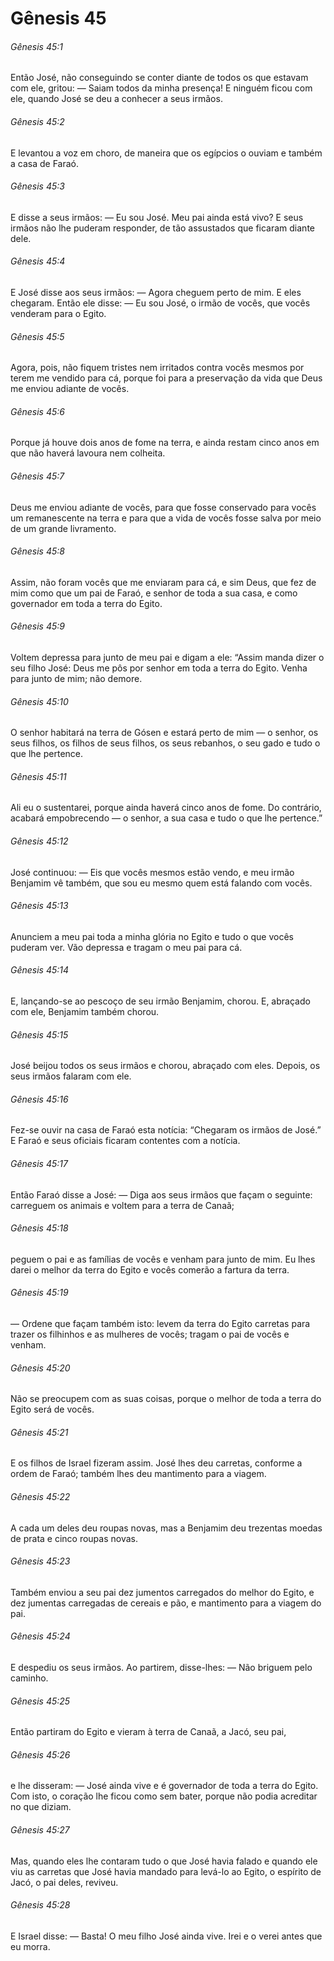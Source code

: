 # Gênesis 45

###### Gênesis 45:1

Então José, não conseguindo se conter diante de todos os que estavam com ele, gritou: — Saiam todos da minha presença! E ninguém ficou com ele, quando José se deu a conhecer a seus irmãos.

###### Gênesis 45:2

E levantou a voz em choro, de maneira que os egípcios o ouviam e também a casa de Faraó.

###### Gênesis 45:3

E disse a seus irmãos: — Eu sou José. Meu pai ainda está vivo? E seus irmãos não lhe puderam responder, de tão assustados que ficaram diante dele.

###### Gênesis 45:4

E José disse aos seus irmãos: — Agora cheguem perto de mim. E eles chegaram. Então ele disse: — Eu sou José, o irmão de vocês, que vocês venderam para o Egito.

###### Gênesis 45:5

Agora, pois, não fiquem tristes nem irritados contra vocês mesmos por terem me vendido para cá, porque foi para a preservação da vida que Deus me enviou adiante de vocês.

###### Gênesis 45:6

Porque já houve dois anos de fome na terra, e ainda restam cinco anos em que não haverá lavoura nem colheita.

###### Gênesis 45:7

Deus me enviou adiante de vocês, para que fosse conservado para vocês um remanescente na terra e para que a vida de vocês fosse salva por meio de um grande livramento.

###### Gênesis 45:8

Assim, não foram vocês que me enviaram para cá, e sim Deus, que fez de mim como que um pai de Faraó, e senhor de toda a sua casa, e como governador em toda a terra do Egito.

###### Gênesis 45:9

Voltem depressa para junto de meu pai e digam a ele: “Assim manda dizer o seu filho José: Deus me pôs por senhor em toda a terra do Egito. Venha para junto de mim; não demore.

###### Gênesis 45:10

O senhor habitará na terra de Gósen e estará perto de mim — o senhor, os seus filhos, os filhos de seus filhos, os seus rebanhos, o seu gado e tudo o que lhe pertence.

###### Gênesis 45:11

Ali eu o sustentarei, porque ainda haverá cinco anos de fome. Do contrário, acabará empobrecendo — o senhor, a sua casa e tudo o que lhe pertence.”

###### Gênesis 45:12

José continuou: — Eis que vocês mesmos estão vendo, e meu irmão Benjamim vê também, que sou eu mesmo quem está falando com vocês.

###### Gênesis 45:13

Anunciem a meu pai toda a minha glória no Egito e tudo o que vocês puderam ver. Vão depressa e tragam o meu pai para cá.

###### Gênesis 45:14

E, lançando-se ao pescoço de seu irmão Benjamim, chorou. E, abraçado com ele, Benjamim também chorou.

###### Gênesis 45:15

José beijou todos os seus irmãos e chorou, abraçado com eles. Depois, os seus irmãos falaram com ele.

###### Gênesis 45:16

Fez-se ouvir na casa de Faraó esta notícia: “Chegaram os irmãos de José.” E Faraó e seus oficiais ficaram contentes com a notícia.

###### Gênesis 45:17

Então Faraó disse a José: — Diga aos seus irmãos que façam o seguinte: carreguem os animais e voltem para a terra de Canaã;

###### Gênesis 45:18

peguem o pai e as famílias de vocês e venham para junto de mim. Eu lhes darei o melhor da terra do Egito e vocês comerão a fartura da terra.

###### Gênesis 45:19

— Ordene que façam também isto: levem da terra do Egito carretas para trazer os filhinhos e as mulheres de vocês; tragam o pai de vocês e venham.

###### Gênesis 45:20

Não se preocupem com as suas coisas, porque o melhor de toda a terra do Egito será de vocês.

###### Gênesis 45:21

E os filhos de Israel fizeram assim. José lhes deu carretas, conforme a ordem de Faraó; também lhes deu mantimento para a viagem.

###### Gênesis 45:22

A cada um deles deu roupas novas, mas a Benjamim deu trezentas moedas de prata e cinco roupas novas.

###### Gênesis 45:23

Também enviou a seu pai dez jumentos carregados do melhor do Egito, e dez jumentas carregadas de cereais e pão, e mantimento para a viagem do pai.

###### Gênesis 45:24

E despediu os seus irmãos. Ao partirem, disse-lhes: — Não briguem pelo caminho.

###### Gênesis 45:25

Então partiram do Egito e vieram à terra de Canaã, a Jacó, seu pai,

###### Gênesis 45:26

e lhe disseram: — José ainda vive e é governador de toda a terra do Egito. Com isto, o coração lhe ficou como sem bater, porque não podia acreditar no que diziam.

###### Gênesis 45:27

Mas, quando eles lhe contaram tudo o que José havia falado e quando ele viu as carretas que José havia mandado para levá-lo ao Egito, o espírito de Jacó, o pai deles, reviveu.

###### Gênesis 45:28

E Israel disse: — Basta! O meu filho José ainda vive. Irei e o verei antes que eu morra.

